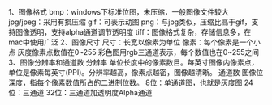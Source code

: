 1、图像格式
    bmp：windows下标准位图，未压缩，一般图像文件较大
    jpg/jpeg：采用有损压缩
    gif：可表示动图
    png：与jpg类似，压缩比高于gif，支持图像透明，支持alpha通道调节透明度
    tiff：图像格式复杂，存储信息多，在mac中使用广泛
2、图像尺寸
    尺寸：长宽以像素为单位
    像素：每个像素是一个小点
        灰度像素点数值在0~255
        彩色图用rgb三通道表示，每个数值也在0~255之间
3、图像分辨率和通道数
    分辨率
        单位长度中的像素数目。每英寸图像内像素点，单位是像素每英寸(PPI)。分辨率越高，像素点越密，图像越清晰。
    通道数
        图像位深度，指每个像素数值所占的二进制位数。
        8位：单通道图，也就是灰度图
        24位：三通道
        32位：三通道加透明度Alpha通道